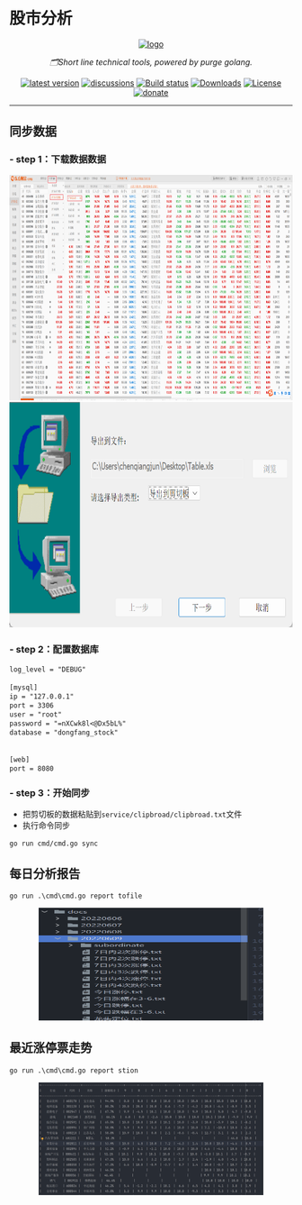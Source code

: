 # 股市分析

<div align="center">
  <a href="https://alist.nn.ci"><img height="100px" alt="logo" src="https://cdn.jsdelivr.net/gh/alist-org/logo@main/logo.svg"/></a>
  <p><em>🗂️Short line technical tools, powered by purge golang.</em></p>
  <a href="https://github.com/Xhofe/alist/releases"><img src="https://img.shields.io/github/release/Xhofe/alist?style=flat-square" alt="latest version"></a>
  <a href="https://github.com/Xhofe/alist/discussions"><img src="https://img.shields.io/github/discussions/Xhofe/alist?color=%23ED8936&style=flat-square" alt="discussions"></a>
  <a href="https://github.com/Xhofe/alist/actions?query=workflow%3ABuild"><img src="https://img.shields.io/github/workflow/status/Xhofe/alist/build?style=flat-square" alt="Build status"></a>
  <a href="https://github.com/Xhofe/alist/releases"><img src="https://img.shields.io/github/downloads/Xhofe/alist/total?style=flat-square&color=%239F7AEA" alt="Downloads"></a>
  <a href="https://github.com/Xhofe/alist/blob/v2/LICENSE"><img src="https://img.shields.io/github/license/Xhofe/alist?style=flat-square" alt="License"></a>
  <a href="https://pay.xhofe.top">
    <img src="https://img.shields.io/badge/%24-donate-ff69b4.svg?style=flat-square" alt="donate">
  </a>
</div>

---

## 同步数据

### - step 1：下载数据数据

<div align=center>
<img src="static/image/1.png" width=800 height=400 />
</div>

<div align=center>
<img src="static/image/Snipaste_2022-07-26_19-19-42.png" width=800 height=400 />
</div>

### - step 2：配置数据库

```
log_level = "DEBUG"

[mysql]
ip = "127.0.0.1"
port = 3306
user = "root"
password = "=nXCwk8l<@Dx5bL%"
database = "dongfang_stock"


[web]
port = 8080
```

### - step 3：开始同步

- 把剪切板的数据粘贴到`service/clipbroad/clipbroad.txt`文件
- 执行命令同步
```
go run cmd/cmd.go sync
```

## 每日分析报告

```
go run .\cmd\cmd.go report tofile
```

<div align=center>
<img src="static/image/3.png" width=400 height=200 />
</div>


## 最近涨停票走势

```
go run .\cmd\cmd.go report stion
```

<div align=center>
<img src="static/image/Snipaste_2022-07-26_19-26-02.png" width=400 height=200 />
</div>